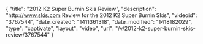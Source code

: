 {
    "title": "2012 K2 Super Burnin Skis Review",
    "description": "http:\/\/www.skis.com Review for the 2012 K2 Super Burnin Skis",
    "videoid": "3767544",
    "date_created": "1411361318",
    "date_modified": "1418182029",
    "type": "captivate",
    "layout": "video",
    "url": "\/v\/2012-k2-super-burnin-skis-review\/3767544"
}